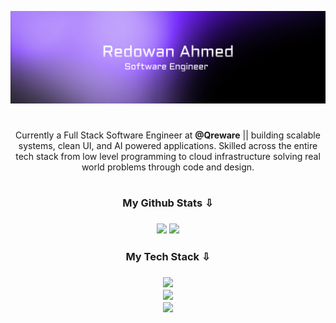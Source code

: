 [![MasterHead](coverimg.png)](https://redowanahmed.com)

#

<p align="center">
Currently a Full Stack Software Engineer at <a href="https://qreware.com" target="_blank" style="color: inherit; font-weight: bold; text-decoration: none;">@Qreware</a> || building scalable systems, clean UI, and AI powered applications. Skilled across the entire tech stack from low level programming to cloud infrastructure solving real world problems through code and design.
</p>

#

<h3 align="center">My Github Stats ⇩<h3>

<div align="center">
<img src="https://nirzak-streak-stats.vercel.app/?user=redowxn&theme=material-palenight&hide_border=true" width="438" />
    <img src="https://github-readme-stats.vercel.app/api?username=redowxn&theme=material-palenight&hide_border=true&include_all_commits=true&count_private=true" width="400" />
</div>


<h3 align="center">My Tech Stack ⇩<h3>

<p align="center">
  <a href="#"><img src="https://skillicons.dev/icons?i=c,cpp,py,go,java,js,ts,react,nextjs,vue,nestjs,nuxtjs,express" /></a><br>
  <a href="#"><img src="https://skillicons.dev/icons?i=django,flask,fastapi,postgres,mysql,mongodb,supabase,redis,docker,kubernetes,terraform,nginx,aws" /></a><br>
  <a href="#"><img src="https://skillicons.dev/icons?i=git,gitlab,github,vscode,linux,ubuntu,kali,webstorm,figma,postman,pytorch,tensorflow,gcp" /></a>
</p>
